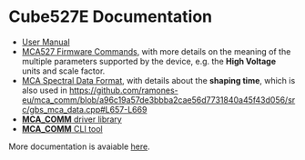 # Cube527E Documentation

* [User Manual](Cube527series_User_Manual.pdf)
* [MCA527 Firmware Commands](MCA527_Firmware_Commands_2021_09_20.pdf), with more details on the meaning of the multiple parameters supported by the device, e.g. the **High Voltage** units and scale factor.
* [MCA Spectral Data Format](MCA_Spectral_Data_Format_2018_09_21.pdf), with details about the **shaping time**, which is also used in https://github.com/ramones-eu/mca_comm/blob/a96c19a57de3bbba2cae56d7731840a45f43d056/src/gbs_mca_data.cpp#L657-L669
* [**MCA_COMM** driver library](GBS_MCA_Comm.pdf)
* [**MCA_COMM** CLI tool](GBS_MCA_Doc.pdf)

More documentation is avaiable [here](https://www.gbs-elektronik.de/en/downloads/downloads-nuclear-measurements.php).
